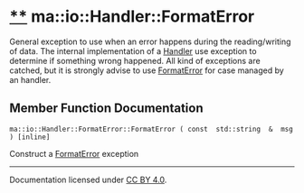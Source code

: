 [**](https://github.com/openma/openma-doc/edit/api/nightly/c++/classma_1_1io_1_1_handler_1_1_format_error.md "Improve this documentation")
ma::io::Handler::FormatError
============================

General exception to use when an error happens during the reading/writing of data. The internal implementation of a [Handler](classma_1_1io_1_1_handler.html) use exception to determine if something wrong happened. All kind of exceptions are catched, but it is strongly advise to use [FormatError](classma_1_1io_1_1_handler_1_1_format_error.html) for case managed by an handler.

Member Function Documentation
-----------------------------

    ma::io::Handler::FormatError::FormatError ( const  std::string  &  msg ) [inline]

Construct a [FormatError](classma_1_1io_1_1_handler_1_1_format_error.html) exception

------------------------------------------------------------------------

Documentation licensed under [CC BY 4.0](https://creativecommons.org/licenses/by/4.0/).


